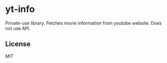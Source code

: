 # yt-info

Private-use library. Fetches movie information from youtube website. Does not use API.

## License

MIT
